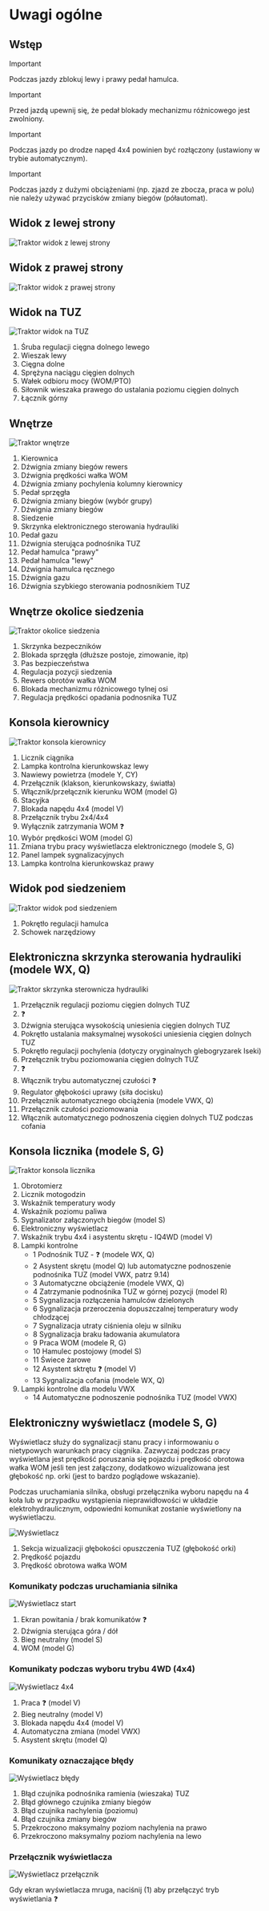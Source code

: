 # Uwagi ogólne

## Wstęp

> [!IMPORTANT]
> Podczas jazdy zblokuj lewy i prawy pedał hamulca.

> [!IMPORTANT]
> Przed jazdą upewnij się, że pedał blokady mechanizmu różnicowego jest zwolniony.

> [!IMPORTANT]
> Podczas jazdy po drodze napęd 4x4 powinien być rozłączony (ustawiony w trybie automatycznym).

> [!IMPORTANT]
> Podczas jazdy z dużymi obciążeniami (np. zjazd ze zbocza, praca w polu) nie należy używać przycisków zmiany biegów (półautomat).

## Widok z lewej strony

![Traktor widok z lewej strony](../img/02_rys1.png)

## Widok z prawej strony

![Traktor widok z prawej strony](../img/02_rys2.png)

## Widok na TUZ

![Traktor widok na TUZ](../img/02_rys3.png)

1. Śruba regulacji cięgna dolnego lewego
2. Wieszak lewy
3. Cięgna dolne
4. Sprężyna naciągu cięgien dolnych 
5. Wałek odbioru mocy (WOM/PTO)
6. Siłownik wieszaka prawego do ustalania poziomu cięgien dolnych
7. Łącznik górny


## Wnętrze

![Traktor wnętrze](../img/02_rys4.png)

1. Kierownica
2. Dźwignia zmiany biegów rewers 
3. Dźwignia prędkości wałka WOM
4. Dźwignia zmiany pochylenia kolumny kierownicy
5. Pedał sprzęgła
6. Dźwignia zmiany biegów (wybór grupy)
7. Dźwignia zmiany biegów 
8. Siedzenie
9. Skrzynka elektronicznego sterowania hydrauliki
10. Pedał gazu
11. Dźwignia sterująca podnośnika TUZ
12. Pedał hamulca "prawy"
13. Pedał hamulca "lewy"
14. Dźwignia hamulca ręcznego
15. Dźwignia gazu
16. Dźwignia szybkiego sterowania podnosnikiem TUZ

## Wnętrze okolice siedzenia 

![Traktor okolice siedzenia](../img/02_rys5.png)

1. Skrzynka bezpeczników
2. Blokada sprzęgła (dłuższe postoje, zimowanie, itp)
3. Pas bezpieczeństwa
4. Regulacja pozycji siedzenia
5. Rewers obrotów wałka WOM
6. Blokada mechanizmu różnicowego tylnej osi
7. Regulacja prędkości opadania podnosnika TUZ

## Konsola kierownicy

![Traktor konsola kierownicy](../img/02_rys6.png)

1. Licznik ciągnika
2. Lampka kontrolna kierunkowskaz lewy
3. Nawiewy powietrza (modele Y, CY)
4. Przełącznik (klakson, kierunkowskazy, światła)
5. Włącznik/przełącznik kierunku WOM (model G)
6. Stacyjka
7. Blokada napędu 4x4 (model V)
8. Przełącznik trybu 2x4/4x4
9. Wyłącznik zatrzymania WOM :question:
10. Wybór prędkości WOM (model G)
11. Zmiana trybu pracy wyświetlacza elektronicznego (modele S, G)
12. Panel lampek sygnalizacyjnych
13. Lampka kontrolna kierunkowskaz prawy

## Widok pod siedzeniem

![Traktor widok pod siedzeniem](../img/02_rys7.png)

1. Pokrętło regulacji hamulca
2. Schowek narzędziowy

## Elektroniczna skrzynka sterowania hydrauliki (modele WX, Q)

![Traktor skrzynka sterownicza hydrauliki](../img/02_rys8.png)

1. Przełącznik regulacji poziomu cięgien dolnych TUZ
2. :question:
3. Dźwignia sterująca wysokością uniesienia cięgien dolnych TUZ
4. Pokrętło ustalania maksymalnej wysokości uniesienia cięgien dolnych TUZ
5. Pokrętło regulacji pochylenia (dotyczy oryginalnych glebogryzarek Iseki)
6. Przełącznik trybu poziomowania cięgien dolnych TUZ
7. :question:
8. Włącznik trybu automatycznej czułości :question:
9. Regulator głębokości uprawy (siła docisku)
10. Przełącznik automatycznego obciążenia (modele VWX, Q)
11. Przełącznik czułości poziomowania
12. Włącznik automatycznego podnoszenia cięgien dolnych TUZ podczas cofania

## Konsola licznika (modele S, G)

![Traktor konsola licznika](../img/02_rys9.png)

1. Obrotomierz
2. Licznik motogodzin 
3. Wskaźnik temperatury wody
4. Wskaźnik poziomu paliwa
5. Sygnalizator załączonych biegów (model S)
6. Elektroniczny wyświetlacz
7. Wskaźnik trybu 4x4 i asystentu skrętu - IQ4WD (model V)
8. Lampki kontrolne 
   - 1 Podnośnik TUZ - :question: (modele WX, Q)
   - 2 Asystent skrętu (model Q) lub automatyczne podnoszenie podnośnika TUZ (model VWX, patrz 9.14)
   - 3 Automatyczne obciążenie (modele VWX, Q)
   - 4 Zatrzymanie podnośnika TUZ w górnej pozycji (model R)
   - 5 Sygnalizacja rozłączenia hamulców dzielonych
   - 6 Sygnalizacja przeroczenia dopuszczalnej temperatury wody chłodzącej
   - 7 Sygnalizacja utraty ciśnienia oleju w silniku
   - 8 Sygnalizacja braku ładowania akumulatora
   - 9 Praca WOM (modele R, G)
   - 10 Hamulec postojowy (model S)
   - 11 Świece żarowe
   - 12 Asystent sktrętu :question: (model V)
   - 13 Sygnalizacja cofania (modele WX, Q)
9. Lampki kontrolne dla modelu VWX
   - 14 Automatyczne podnoszenie podnośnika TUZ (model VWX)

## Elektroniczny wyświetlacz (modele S, G)

Wyświetlacz służy do sygnalizacji stanu pracy i informowaniu o nietypowych warunkach pracy ciągnika. Zazwyczaj podczas pracy wyświetlana jest prędkość poruszania się pojazdu i prędkość obrotowa wałka WOM jeśli ten jest załączony, dodatkowo wizualizowana jest głębokość np. orki (jest to bardzo poglądowe wskazanie).

Podczas uruchamiania silnika, obsługi przełącznika wyboru napędu na 4 koła lub w przypadku wystąpienia nieprawidłowości w układzie elektrohydraulicznym, odpowiedni komunikat zostanie wyświetlony na wyświetlaczu.

![Wyświetlacz](../img/02_rys10.png)

1. Sekcja wizualizacji głębokości opuszczenia TUZ (głębokość orki)
2. Prędkość pojazdu
3. Prędkość obrotowa wałka WOM

### Komunikaty podczas uruchamiania silnika

![Wyświetlacz start](../img/02_rys11.png)

1. Ekran powitania / brak komunikatów :question:
2. Dźwignia sterująca góra / dół
3. Bieg neutralny (model S)
4. WOM (model G)

### Komunikaty podczas wyboru trybu 4WD (4x4)

![Wyświetlacz 4x4](../img/02_rys12.png)

1. Praca :question: (model V)
2. Bieg neutralny (model V)
3. Blokada napędu 4x4 (model V)
4. Automatyczna zmiana (model VWX)
5. Asystent skrętu (model Q)

### Komunikaty oznaczające błędy

![Wyświetlacz błędy](../img/02_rys13.png)

1. Błąd czujnika podnośnika ramienia (wieszaka) TUZ
2. Błąd głównego czujnika zmiany biegów
3. Błąd czujnika nachylenia (poziomu)
4. Błąd czujnika zmiany biegów
5. Przekroczono maksymalny poziom nachylenia na prawo
6. Przekroczono maksymalny poziom nachylenia na lewo

### Przełącznik wyświetlacza

![Wyświetlacz przełącznik](../img/02_rys14.png)

Gdy ekran wyświetlacza mruga, naciśnij (1) aby przełączyć tryb wyświetlania :question:
